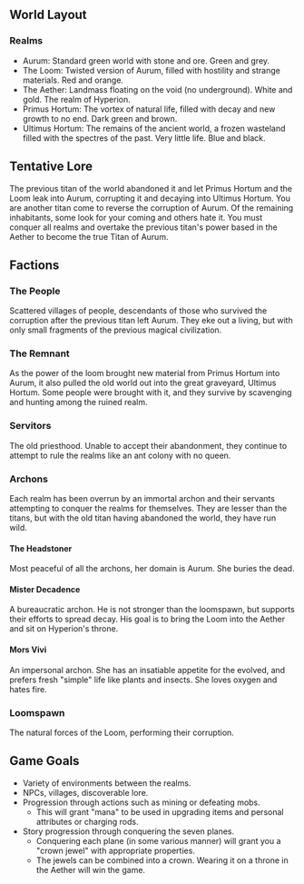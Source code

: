 ## World Layout
### Realms
* Aurum: Standard green world with stone and ore. Green and grey.
* The Loom: Twisted version of Aurum, filled with hostility and strange materials. Red and orange.
* The Aether: Landmass floating on the void (no underground). White and gold. The realm of Hyperion.
* Primus Hortum: The vortex of natural life, filled with decay and new growth to no end. Dark green and brown.
* Ultimus Hortum: The remains of the ancient world, a frozen wasteland filled with the spectres of the past. Very little life. Blue and black.

## Tentative Lore
The previous titan of the world abandoned it and let Primus Hortum and the Loom leak into Aurum, corrupting it and decaying into Ultimus Hortum.
You are another titan come to reverse the corruption of Aurum. Of the remaining inhabitants, some look for your coming and others hate it.
You must conquer all realms and overtake the previous titan's power based in the Aether to become the true Titan of Aurum.

## Factions
### The People
Scattered villages of people, descendants of those who survived the corruption after the previous titan left Aurum.
They eke out a living, but with only small fragments of the previous magical civilization.

### The Remnant
As the power of the loom brought new material from Primus Hortum into Aurum, it also pulled the old world out into the great graveyard, Ultimus Hortum.
Some people were brought with it, and they survive by scavenging and hunting among the ruined realm.

### Servitors
The old priesthood. Unable to accept their abandonment, they continue to attempt to rule the realms like an ant colony with no queen.

### Archons
Each realm has been overrun by an immortal archon and their servants attempting to conquer the realms for themselves.
They are lesser than the titans, but with the old titan having abandoned the world, they have run wild.

#### The Headstoner
Most peaceful of all the archons, her domain is Aurum. She buries the dead.

#### Mister Decadence
A bureaucratic archon. He is not stronger than the loomspawn, but supports their efforts to spread decay. His goal is to bring the Loom into the Aether and sit on Hyperion's throne.

#### Mors Vivi
An impersonal archon. She has an insatiable appetite for the evolved, and prefers fresh "simple" life like plants and insects. She loves oxygen and hates fire.

### Loomspawn
The natural forces of the Loom, performing their corruption.

## Game Goals
* Variety of environments between the realms.
* NPCs, villages, discoverable lore.
* Progression through actions such as mining or defeating mobs.
	* This will grant "mana" to be used in upgrading items and personal attributes or charging rods.
* Story progression through conquering the seven planes.
	* Conquering each plane (in some various manner) will grant you a "crown jewel" with appropriate properties.
	* The jewels can be combined into a crown. Wearing it on a throne in the Aether will win the game.
